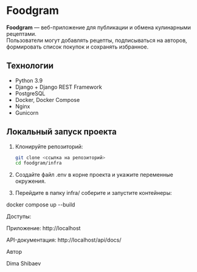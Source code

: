 # Foodgram

**Foodgram** — веб-приложение для публикации и обмена кулинарными рецептами.  
Пользователи могут добавлять рецепты, подписываться на авторов, формировать список покупок и сохранять избранное.

## Технологии
- Python 3.9
- Django + Django REST Framework
- PostgreSQL
- Docker, Docker Compose
- Nginx
- Gunicorn

## Локальный запуск проекта
1. Клонируйте репозиторий:
   ```bash
   git clone <ссылка на репозиторий>
   cd foodgram/infra
2. Создайте файл .env в корне проекта и укажите переменные окружения.

3. Перейдите в папку infra/ соберите и запустите контейнеры:

docker compose up --build

Доступы:

Приложение: http://localhost

API-документация: http://localhost/api/docs/

Автор

Dima Shibaev